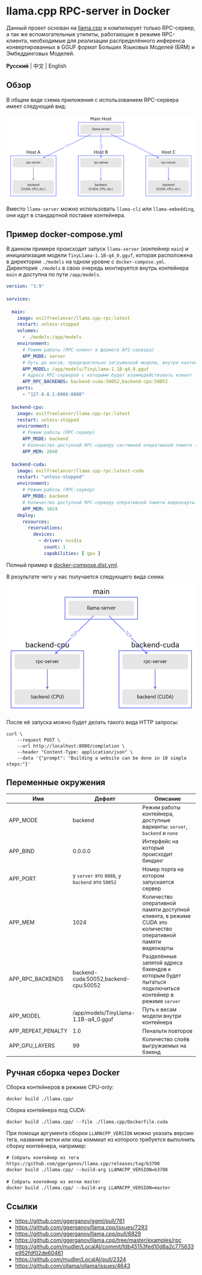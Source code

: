# llama.cpp RPC-server in Docker

Данный проект основан на [llama.cpp](https://github.com/ggerganov/llama.cpp) и компилирует только RPC-сервер, а так же
вспомогательные утилиты, работающие в режиме RPC-клиента, необходимые для реализации распределённого инференса
конвертированных в GGUF формат Больших Языковых Моделей (БЯМ) и Эмбеддинговых Моделей.

**Русский** | 中文 | English

## Обзор

В общем виде схема приложения с использованием RPC-сервера имеет следующий вид:

![schema](./assets/schema.png)

Вместо `llama-server` можно использовать `llama-cli` или `llama-embedding`, они идут в стандартной поставке контейнера.

## Пример docker-compose.yml

В данном примере происходит запуск `llama-server` (контейнер `main`) и инициализация модели `TinyLlama-1.1B-q4_0.gguf`,
которая расположена в директории `./models` на одном уровне с `docker-compose.yml`. Директория `./models` в свою очередь
монтируется внутрь контейнера `main` и доступна по пути `/app/models`.

```yaml
version: "3.9"

services:

  main:
    image: evilfreelancer/llama.cpp-rpc:latest
    restart: unless-stopped
    volumes:
      - ./models:/app/models
    environment:
      # Режим работы (RPC-клиент в формате API-сервера)
      APP_MODE: server
      # Путь до весов, предварительно загруженной модели, внутри контейнера
      APP_MODEL: /app/models/TinyLlama-1.1B-q4_0.gguf
      # Адреса RPC-серверов с которыми будет взаимодействовать клиент
      APP_RPC_BACKENDS: backend-cuda:50052,backend-cpu:50052
    ports:
      - "127.0.0.1:8080:8080"

  backend-cpu:
    image: evilfreelancer/llama.cpp-rpc:latest
    restart: unless-stopped
    environment:
      # Режим работы (RPC-сервер)
      APP_MODE: backend
      # Количество доступной RPC-серверу системной оперативной памяти (в Мегабайтах)
      APP_MEM: 2048

  backend-cuda:
    image: evilfreelancer/llama.cpp-rpc:latest-cuda
    restart: "unless-stopped"
    environment:
      # Режим работы (RPC-сервер)
      APP_MODE: backend
      # Количество доступной RPC-серверу оперативной памяти видеокарты (в Мегабайтах)
      APP_MEM: 1024
    deploy:
      resources:
        reservations:
          devices:
            - driver: nvidia
              count: 1
              capabilities: [ gpu ]
```

Полный пример в [docker-compose.dist.yml](./docker-compose.dist.yml).

В результате чего у нас получается следующего вида схема:

![schema-example](./assets/schema-example.png)

После её запуска можно будет делать такого вида HTTP запросы:

```shell
curl \
    --request POST \
    --url http://localhost:8080/completion \
    --header "Content-Type: application/json" \
    --data '{"prompt": "Building a website can be done in 10 simple steps:"}'
```

## Переменные окружения

| Имя                | Дефолт                                         | Описание                                                                                                    |
|--------------------|------------------------------------------------|-------------------------------------------------------------------------------------------------------------|
| APP_MODE           | backend                                        | Режим работы контейнера, доступные варианты: `server`, `backend` и `none`                                   |
| APP_BIND           | 0.0.0.0                                        | Интерфейс на который происходит биндинг                                                                     |
| APP_PORT           | у `server` это `8080`, у `backend` это `50052` | Номер порта на котором запускается сервер                                                                   |
| APP_MEM            | 1024                                           | Количество оперативной памяти доступной клиента, в режиме CUDA это количество оперативной памяти видеокарты | 
| APP_RPC_BACKENDS   | backend-cuda:50052,backend-cpu:50052           | Разделённые запятой адреса бэкендов к которым будет пытаться подключиться контейнер в режиме `server`       |
| APP_MODEL          | /app/models/TinyLlama-1.1B-q4_0.gguf           | Путь к весам модели внутри контейнера                                                                       | 
| APP_REPEAT_PENALTY | 1.0                                            | Пенальти повторов                                                                                           |
| APP_GPU_LAYERS     | 99                                             | Количество слоёв выгружаемых на бэкенд                                                                      |

## Ручная сборка через Docker

Сборка контейнеров в режиме CPU-only:

```shell
docker build ./llama.cpp/
```

Сборка контейнера под CUDA:

```shell
docker build ./llama.cpp/ --file ./llama.cpp/Dockerfile.cuda
```

При помощи аргумента сборки `LLAMACPP_VERSION` можно указать версию тега, название ветки или хеш коммиат из которого
требуется выполнить сборку контейнера, например:

```shell
# Собрать контейнер из тега https://github.com/ggerganov/llama.cpp/releases/tag/b3700
docker build ./llama.cpp/ --build-arg LLAMACPP_VERSION=b3700

# Собрать контейнер из ветки master
docker build ./llama.cpp/ --build-arg LLAMACPP_VERSION=master
```

## Ссылки

- https://github.com/ggerganov/ggml/pull/761
- https://github.com/ggerganov/llama.cpp/issues/7293
- https://github.com/ggerganov/llama.cpp/pull/6829
- https://github.com/ggerganov/llama.cpp/tree/master/examples/rpc
- https://github.com/mudler/LocalAI/commit/fdb45153fed10d8a2c775633e952fdf02de60461
- https://github.com/mudler/LocalAI/pull/2324
- https://github.com/ollama/ollama/issues/4643
